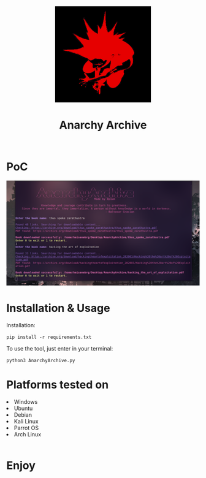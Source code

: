 <div align='center'>
<img src="https://github.com/L01010000/AnarchyArchive/blob/main/logo.png" width="250px" />
 <h1>Anarchy Archive</h1>
  <br>
    
</div>

# PoC

<img src="https://github.com/L01010000/AnarchyArchive/blob/main/poc.png" width="900px" />


# Installation & Usage

Installation:
   
    pip install -r requirements.txt



To use the tool, just enter in your terminal:

    python3 AnarchyArchive.py
    

</center><h1>Platforms tested on</h1></center>
<li>Windows</li>
<li>Ubuntu</li>
<li>Debian</li>
<li>Kali Linux</li>
<li>Parrot OS</li>
<li>Arch Linux</li>
<br>

# Enjoy


